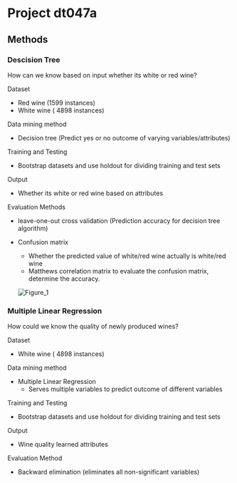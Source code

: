 # Project dt047a

## Methods

### Descision Tree

How can we know based on input whether its white or red wine?

Dataset

- Red wine (1599 instances)
- White wine ( 4898 instances)

Data mining method

- Decision tree (Predict yes or no outcome of varying variables/attributes)

Training and Testing

- Bootstrap datasets and use holdout for dividing training and test sets

Output

- Whether its white or red wine based on attributes

Evaluation Methods

- leave-one-out cross validation (Prediction accuracy for decision tree algorithm)
- Confusion matrix

  - Whether the predicted value of white/red wine actually is white/red wine
  - Matthews correlation matrix to evaluate the confusion matrix, determine the accuracy.

  ![Figure_1](https://user-images.githubusercontent.com/43444902/75152040-68edef00-5708-11ea-894d-7622b277d73e.png)

### Multiple Linear Regression

How could we know the quality of newly produced wines?

Dataset

- White wine ( 4898 instances)

Data mining method

- Multiple Linear Regression
  - Serves multiple variables to predict outcome of different variables

Training and Testing

- Bootstrap datasets and use holdout for dividing training and test sets

Output

- Wine quality learned attributes

Evaluation Method

- Backward elimination (eliminates all non-significant variables)
